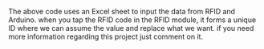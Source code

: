 The above code uses an Excel sheet to input the data from RFID and Arduino. 
when you tap the RFID code in the RFID module, it forms a unique ID where we can assume the value and replace what we want. 
if you need more information regarding this project just comment on it. 
